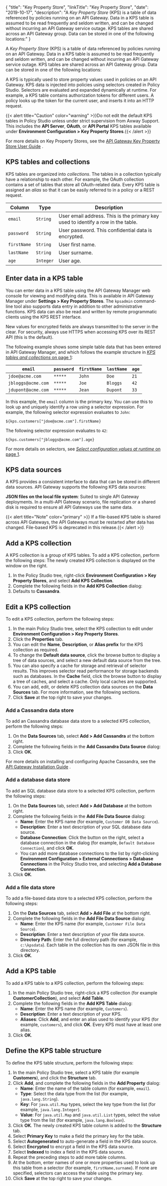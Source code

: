 {
"title": "Key Property Store",
"linkTitle": "Key Property Store",
"date": "2019-10-17",
"description": "A *Key Property Store* (KPS) is a table of data referenced by policies running on an API Gateway. Data in a KPS table is assumed to be read frequently and seldom written, and can be changed without incurring an API Gateway service outage. KPS tables are shared across an API Gateway group. Data can be stored in one of the following locations:"
}
﻿

A *Key Property Store* (KPS) is a table of data referenced by policies running on an API Gateway. Data in a KPS table is assumed to be read frequently and seldom written, and can be changed without incurring an API Gateway service outage. KPS tables are shared across an API Gateway group. Data can be stored in one of the following locations:

A KPS is typically used to store property values used in policies on an API Gateway. KPS data is injected into policies using selectors created in Policy Studio. Selectors are evaluated and expanded dynamically at runtime. For example, a KPS table contains authorization tokens for different users. A policy looks up the token for the current user, and inserts it into an HTTP request.

{{< alert title="Caution" color="warning" >}}Do not edit the default KPS tables in Policy Studio unless under strict supervision from Axway Support. This includes the **API Server**, **OAuth**, or **API Portal** KPS tables available under **Environment Configuration > Key Property Stores**.{{< /alert >}}

For more details on Key Property Stores, see the
[API Gateway Key Property Store User Guide](/bundle/APIGateway_77_KPSUserGuide_allOS_en_HTML5)
.

KPS tables and collections
--------------------------

KPS tables are organized into *collections*. The tables in a collection typically have a relationship to each other. For example, the OAuth collection contains a set of tables that store all OAuth-related data. Every KPS table is assigned an *alias* so that it can be easily referred to in a policy or a REST request.

| **Column**  | **Type**  | **Description**                                                                  |
|-------------|-----------|----------------------------------------------------------------------------------|
| `email`     | `String`  | User email address. This is the primary key used to identify a row in the table. |
| `password`  | `String`  | User password. This confidential data is encrypted.                              |
| `firstName` | `String`  | User first name.                                                                 |
| `lastName`  | `String`  | User surname.                                                                    |
| `age`       | `Integer` | User age.                                                                        |

Enter data in a KPS table
-------------------------

You can enter data in a KPS table using the API Gateway Manager web console for viewing and modifying data. This is available in API Gateway Manager under **Settings > Key Property Stores**. The `kpsadmin` command-line tool also supports data entry in addition to other administrative functions. KPS data can also be read and written by remote programmatic clients using the KPS REST interface.

New values for encrypted fields are always transmitted to the server in the clear. For security, always use HTTPS when accessing KPS over its REST API (this is the default).

The following example shows some simple table data that has been entered in API Gateway Manager, and which follows the example structure in [*KPS tables and collections* on page 1](#KPS):

| **`email`**        | **`password`** | **`firstName`** | **`lastName`** | **`age`** |
|--------------------|----------------|-----------------|----------------|-----------|
| `jdoe@acme.com`    | `*****`        | `John`          | `Doe`          | `21`      |
| `jbloggs@acme.com` | `*****`        | `Joe`           | `Bloggs`       | `42`      |
| `jdupont@acme.com` | `*****`        | `Jean`          | `Dupont`       | `33`      |

In this example, the `email` column is the primary key. You can use this to look up and uniquely identify a row using a selector expression. For example, the following selector expression evaluates to `John`:

    ${kps.customers["jdoe@acme.com"].firstName}

The following selector expression evaluates to `42`:

    ${kps.customers["jbloggs@acme.com"].age}

For more details on selectors, see [*Select configuration values at runtime* on page 1](general_selector.htm).

KPS data sources
----------------

A KPS provides a consistent interface to data that can be stored in different data sources. API Gateway supports the following KPS data sources:

**JSON files on the local file system**: Suited to single API Gateway deployments. In a multi-API Gateway scenario, file replication or a shared disk is required to ensure all API Gateways use the same data.

{{< alert title="Note" color="primary" >}} If a file-based KPS table is shared across API Gateways, the API Gateways must be restarted after data has changed. File-based KPS is deprecated in this release.{{< /alert >}}

Add a KPS collection
--------------------

A KPS collection is a group of KPS tables. To add a KPS collection, perform the following steps:
The newly created KPS collection is displayed on the window on the right.

1.  In the Policy Studio tree, right-click **Environment Configuration > Key Property Stores**, and select **Add KPS Collection**.
2.  Complete the following fields in the **Add KPS Collection** dialog:
3.  Defaults to **Cassandra**.

>

Edit a KPS collection
---------------------

To edit a KPS collection, perform the following steps:

1.  In the main Policy Studio tree, select the KPS collection to edit under **Environment Configuration > Key Property Stores**.
2.  Click the **Properties** tab.
3.  You can edit the **Name**, **Description**, or **Alias prefix** for the KPS collection as required.
4.  To change the **Default data source**, click the browse button to display a tree of data sources, and select a new default data source from the tree.
5.  You can also specify a cache for storage and retrieval of selector results. This improves selector read performance for storage backends such as databases. In the **Cache** field, click the browse button to display a tree of caches, and select a cache. Only local caches are supported.
6.  You can add, edit, or delete KPS collection data sources on the **Data Sources** tab. For more information, see the following sections.
7.  Click **Save** at the top right to save your changes.

### Add a Cassandra data store

To add an Cassandra database data store to a selected KPS collection, perform the following steps:

1.  On the **Data Sources** tab, select **Add > Add Cassandra**
    at the bottom right.
2.  Complete the following fields in the **Add Cassandra Data Source** dialog:
3.  Click **OK**.

For more details on installing and configuring Apache Cassandra, see the
[API Gateway Installation Guide](/bundle/APIGateway_77_InstallationGuide_allOS_en_HTML5/)
.

### Add a database data store

To add an SQL database data store to a selected KPS collection, perform the following steps:

1.  On the **Data Sources** tab, select **Add > Add Database**
    at the bottom right.
2.  Complete the following fields in the **Add File Data Source** dialog:
    -   **Name**: Enter the KPS name (for example, `Customer DB Data Source`).
    -   **Description**: Enter a text description of your SQL database data source.
    -   **Database Connection**: Click the button on the right, select a database connection in the dialog (for example, `Default Database Connection`), and click **OK**.
    -   You can add more database connections to the list by right-clicking **Environment Configuration > External Connections > Database Connections** in the Policy Studio tree, and selecting **Add a Database Connection**.
3.  Click **OK**.

### Add a file data store

To add a file-based data store to a selected KPS collection, perform the following steps:

1.  On the **Data Sources** tab, select **Add > Add File** at the bottom right.
2.  Complete the following fields in the **Add File Data Source** dialog:
    -   **Name**: Enter the KPS name (for example, `Customer File Data Source`).
    -   **Description**: Enter a text description of your file data source.
    -   **Directory Path**: Enter the full directory path (for example, `c:\kpsdata`). Each table in the collection has its own JSON file in this directory.
3.  Click **OK**.

Add a KPS table
---------------

To add a KPS table to a KPS collection, perform the following steps:

1.  In the main Policy Studio tree, right-click a KPS collection (for example **CustomerCollection**), and select **Add Table**.
2.  Complete the following fields in the **Add KPS Table** dialog:
    -   **Name**: Enter the KPS name (for example, `Customers`).
    -   **Description**: Enter a text description of your KPS.
    -   **Aliases**: Click **Add**, and enter an alias used to identify your KPS (for example, `customers`), and click **OK**. Every KPS must have at least one alias.
3.  Click **OK**.

Define the KPS table structure
------------------------------

To define the KPS table structure, perform the following steps:

1.  In the main Policy Studio tree, select a KPS table (for example **Customers**), and click the **Structure** tab.
2.  Click **Add**, and complete the following fields in the **Add Property** dialog:
    -   **Name**: Enter the name of the table column (for example, `email`).
    -   **Type**: Select the data type from the list (for example, `java.lang.String`).
    -   **Key**: For `java.util.Map` types, select the key type from the list (for example, `java.lang.Integer`).
    -   **Value**: For `java.util.Map` and `java.util.List` types, select the value type from the list (for example, `java.lang.Boolean`).
3.  Click **OK**. The newly created KPS table column is added to the **Structure** tab.
4.  Select **Primary Key** to make a field the primary key for the table.
5.  Select **Autogenerated** to auto-generate a field in the KPS data source.
6.  Select **Encrypted** to encrypt a field in the KPS data source.
7.  Select **Indexed** to index a field in the KPS data source.
8.  Repeat the preceding steps to add more table columns.
9.  At the bottom, enter names of one or more properties used to look up this table from a selector (for example, `firstName,surname`). If none are specified, selectors can access the table using the primary key.
10. Click **Save** at the top right to save your changes.


